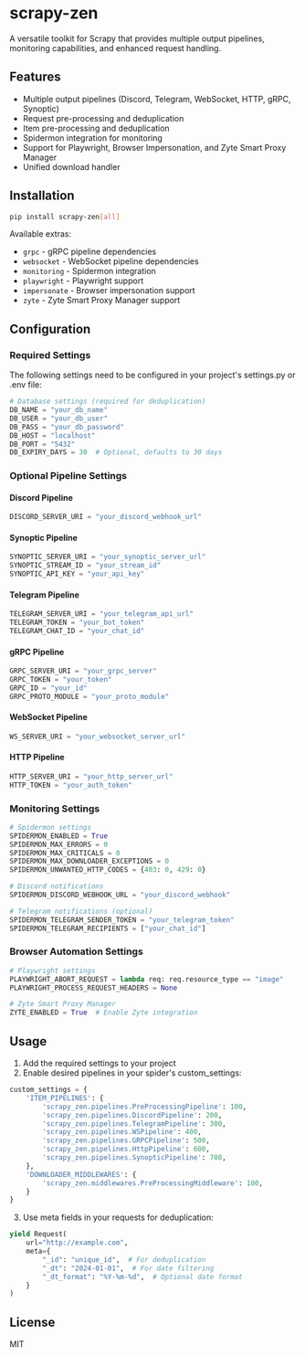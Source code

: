 # scrapy-zen

A versatile toolkit for Scrapy that provides multiple output pipelines, monitoring capabilities, and enhanced request handling.

## Features

- Multiple output pipelines (Discord, Telegram, WebSocket, HTTP, gRPC, Synoptic)
- Request pre-processing and deduplication
- Item pre-processing and deduplication
- Spidermon integration for monitoring
- Support for Playwright, Browser Impersonation, and Zyte Smart Proxy Manager
- Unified download handler

## Installation

```bash
pip install scrapy-zen[all]
```

Available extras:
- `grpc` - gRPC pipeline dependencies
- `websocket` - WebSocket pipeline dependencies
- `monitoring` - Spidermon integration
- `playwright` - Playwright support
- `impersonate` - Browser impersonation support
- `zyte` - Zyte Smart Proxy Manager support

## Configuration

### Required Settings

The following settings need to be configured in your project's settings.py or .env file:

```python
# Database settings (required for deduplication)
DB_NAME = "your_db_name"
DB_USER = "your_db_user"
DB_PASS = "your_db_password"
DB_HOST = "localhost"
DB_PORT = "5432"
DB_EXPIRY_DAYS = 30  # Optional, defaults to 30 days
```

### Optional Pipeline Settings

#### Discord Pipeline
```python
DISCORD_SERVER_URI = "your_discord_webhook_url"
```

#### Synoptic Pipeline
```python
SYNOPTIC_SERVER_URI = "your_synoptic_server_url"
SYNOPTIC_STREAM_ID = "your_stream_id"
SYNOPTIC_API_KEY = "your_api_key"
```

#### Telegram Pipeline
```python
TELEGRAM_SERVER_URI = "your_telegram_api_url"
TELEGRAM_TOKEN = "your_bot_token"
TELEGRAM_CHAT_ID = "your_chat_id"
```

#### gRPC Pipeline
```python
GRPC_SERVER_URI = "your_grpc_server"
GRPC_TOKEN = "your_token"
GRPC_ID = "your_id"
GRPC_PROTO_MODULE = "your_proto_module"
```

#### WebSocket Pipeline
```python
WS_SERVER_URI = "your_websocket_server_url"
```

#### HTTP Pipeline
```python
HTTP_SERVER_URI = "your_http_server_url"
HTTP_TOKEN = "your_auth_token"
```

### Monitoring Settings

```python
# Spidermon settings
SPIDERMON_ENABLED = True
SPIDERMON_MAX_ERRORS = 0
SPIDERMON_MAX_CRITICALS = 0
SPIDERMON_MAX_DOWNLOADER_EXCEPTIONS = 0
SPIDERMON_UNWANTED_HTTP_CODES = {403: 0, 429: 0}

# Discord notifications
SPIDERMON_DISCORD_WEBHOOK_URL = "your_discord_webhook"

# Telegram notifications (optional)
SPIDERMON_TELEGRAM_SENDER_TOKEN = "your_telegram_token"
SPIDERMON_TELEGRAM_RECIPIENTS = ["your_chat_id"]
```

### Browser Automation Settings

```python
# Playwright settings
PLAYWRIGHT_ABORT_REQUEST = lambda req: req.resource_type == "image"
PLAYWRIGHT_PROCESS_REQUEST_HEADERS = None

# Zyte Smart Proxy Manager
ZYTE_ENABLED = True  # Enable Zyte integration
```

## Usage

1. Add the required settings to your project
2. Enable desired pipelines in your spider's custom_settings:

```python
custom_settings = {
    'ITEM_PIPELINES': {
        'scrapy_zen.pipelines.PreProcessingPipeline': 100,
        'scrapy_zen.pipelines.DiscordPipeline': 200,
        'scrapy_zen.pipelines.TelegramPipeline': 300,
        'scrapy_zen.pipelines.WSPipeline': 400,
        'scrapy_zen.pipelines.GRPCPipeline': 500,
        'scrapy_zen.pipelines.HttpPipeline': 600,
        'scrapy_zen.pipelines.SynopticPipeline': 700,
    },
    'DOWNLOADER_MIDDLEWARES': {
        'scrapy_zen.middlewares.PreProcessingMiddleware': 100,
    }
}
```

3. Use meta fields in your requests for deduplication:

```python
yield Request(
    url="http://example.com",
    meta={
        "_id": "unique_id",  # For deduplication
        "_dt": "2024-01-01",  # For date filtering
        "_dt_format": "%Y-%m-%d",  # Optional date format
    }
)
```

## License

MIT